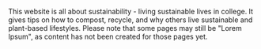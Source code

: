 ﻿This website is all about sustainability - living sustainable lives in college.
It gives tips on how to compost, recycle, and why others live sustainable and plant-based lifestyles. 
Please note that some pages may still be "Lorem Ipsum", as content has not been created for those pages yet.